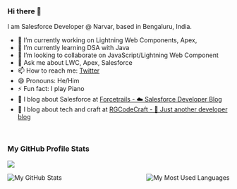 ### Hi there 👋


<!-- **rahulgawale/rahulgawale** is a ✨ _special_ ✨ repository because its `README.md` (this file) appears on your GitHub profile.-->

I am Salesforce Developer @ Narvar, based in Bengaluru, India.

- 🔭 I’m currently working on Lightning Web Components, Apex, 
- 🌱 I’m currently learning DSA with Java
- 👯 I’m looking to collaborate on JavaScript/Lightning Web Component
- 💬 Ask me about LWC, Apex, Salesforce
- 📫 How to reach me: [Twitter](https://twitter.com/rahul_gawale)
- 😄 Pronouns: He/Him
- ⚡ Fun fact: I play Piano
- 📝 I blog about Salesforce at [Forcetrails - ☁️ Salesforce Developer Blog](https://www.forcetrails.com/)
- 📝 I blog about tech and craft at [RGCodeCraft - 🎨 Just another developer blog](https://rgcodecraft.com/)

<br/>

### My GitHub Profile Stats

![](https://komarev.com/ghpvc/?username=rahulgawale&style=for-the-badge)

<img align="left" src="https://github-readme-stats-sumanth-talluri.vercel.app/api?username=rahulgawale&show_icons=true&title_color=black&icon_color=green&text_color=grey&bg_color=#161b22&hide_border=true" alt="My GitHub Stats"/>

<img align="right" alt="My Most Used Languages" src="https://github-readme-stats-sumanth-talluri.vercel.app/api/top-langs/?username=rahulgawale&show_icons=true&hide_border=true&theme=default&bg_color=#161b22"/>
